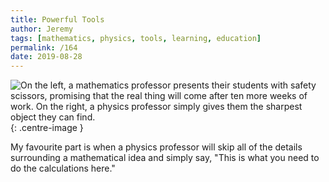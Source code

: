 ```yaml
---
title: Powerful Tools
author: Jeremy
tags: [mathematics, physics, tools, learning, education]
permalink: /164
date: 2019-08-28
---
```


![On the left, a mathematics professor presents their students with safety scissors, promising that the real thing will come after ten more weeks of work. On the right, a physics professor simply gives them the sharpest object they can find.](https://res.cloudinary.com/dh3hm8pb7/image/upload/c_scale,q_auto:best,w_615/v1535842782/Handwaving/Published/PowerfulTools.png){: .centre-image }

My favourite part is when a physics professor will skip all of the details surrounding a mathematical idea and simply say, "This is what you need to do the calculations here."
